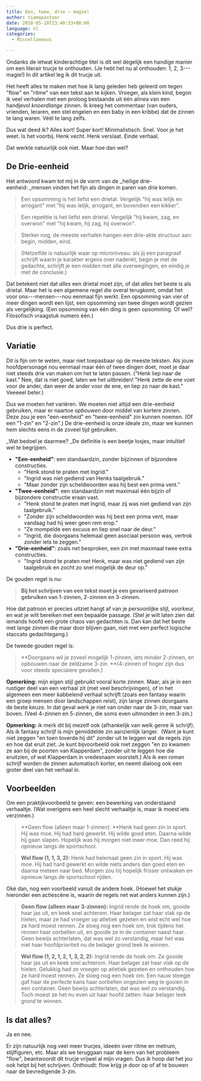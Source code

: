 ```yaml
---
title: Een, twee, drie – magie!
author: tiamopastoor
date: 2018-05-18T23:40:53+00:00
language: nl
categories:
  - Miscellaneous

---
```

Ondanks de ietwat kinderachtige titel is dit wel degelijk een handige manier om een literair trucje te onthouden. (Je hebt het nu al onthouden: 1, 2, 3---magie!) In dit artikel leg ik dit trucje uit.

Het heeft alles te maken met hoe ik lang geleden heb geleerd om tegen "flow" en "ritme" van een tekst aan te kijken. Vroeger, als klein kind, begon ik veel verhalen met een proloog bestaande uit één alinea van een handjevol _knoerdlange_ zinnen. Ik kreeg het commentaar (van ouders, vrienden, leraren, een stel engelen en een baby in een kribbe) dat de zinnen te lang waren. Véél te lang zelfs.

Dus wat deed ik? Alles kort! Super kort! Minimalistisch. Snel. Voor je het weet. Is het voorbij. Henk vecht. Henk verslaat. Einde verhaal.

Dat werkte natuurlijk ook niet. Maar hoe dan wel?


## De Drie-eenheid

Het antwoord kwam tot mij in de vorm van de _heilige drie-eenheid: _mensen vinden het fijn als dingen in paren van drie komen.

> Een opsomming is het liefst een drietal. Vergelijk "hij was lelijk en arrogant" met "hij was lelijk, arrogant, en bovendien een kikker".

> Een repetitie is het liefst een drietal. Vergelijk "hij kwam, zag, en overwon" met "hij kwam, hij zag, hij overwon".

> Sterker nog, de meeste verhalen hangen een drie-akte structuur aan: begin, midden, eind.

> (Hetzelfde is natuurlijk waar op microniveau: als jij een paragraaf schrijft waarin je karakter ergens over nadenkt, begin je met de gedachte, schrijft je een midden met alle overwegingen, en eindig je met de conclusie.)

Dat betekent niet dat _alles_ een drietal moet zijn, of dat _alles_ het beste is als drietal. Maar het is een algemene regel die overal terugkomt, omdat het voor ons---mensen---nou eenmaal fijn werkt. Een opsomming van vier of meer dingen wordt een lijst, een opsomming van twee dingen wordt gezien als vergelijking. (Een opsomming van één ding is geen opsomming. Of wel? Filosofisch vraagstuk numero één.)

Dus drie is perfect.

## Variatie

Dit is fijn om te weten, maar niet toepasbaar op de meeste teksten. Als jouw hoofdpersonage nou eenmaal maar één of twee dingen doet, moet je daar niet steeds drie van maken om het te laten passen. ("Henk liep naar de kast." Nee, dat is niet goed, laten we het uitbreiden! "Henk zette de ene voet voor de ander, dan weer de ander voor de ene, en liep zo naar de kast." Veeeeel beter.)

Dus we moeten het variëren. We moeten niet altijd een drie-eenheid gebruiken, maar er naartoe _opbouwen_ door middel van kortere zinnen. Deze zou je een "een-eenheid" en "twee-eenheid" zin kunnen noemen. (Of een "1-zin" en "2-zin".) De drie-eenheid is onze ideale zin, maar we kunnen hem slechts eens in de zoveel tijd gebruiken.

_Wat bedoel je daarmee? _De definitie is een beetje losjes, maar intuïtief wel te begrijpen.

  * **"Een-eenheid"**: een standaardzin, zonder bijzinnen of bijzondere constructies. 
      * "Henk stond te praten met Ingrid."
      * "Ingrid was niet gediend van Henks taalgebruik."
      * "Maar zonder zijn scheldwoorden was hij best een prima vent."
  * **"Twee-eenheid"**: een standaardzin met maximaal één bijzin of bijzondere constructie eraan vast. 
      * "Henk stond te praten met Ingrid, maar zij was niet gediend van zijn taalgebruik."
      * "Zonder zijn scheldwoorden was hij best een prima vent, maar vandaag had hij weer geen rem erop."
      * "Ze mompelde een excuus en liep snel naar de deur."
      * "Ingrid, die doorgaans helemaal geen asociaal persoon was, vertrok zonder iets te zeggen."
  * **"Drie-eenheid"**: zoals net besproken, een zin met maximaal twee extra constructies. 
      * "Ingrid stond te praten met Henk, maar was niet gediend van zijn taalgebruik en zocht zo snel mogelijk de deur op."

De gouden regel is nu:

> **Bij het schrijven van een tekst moet je een gevarieerd patroon gebruiken van 1-zinnen, 2-zinnen en 3-zinnen.**

Hoe dat patroon er precies uitziet hangt af van je persoonlijke stijl, voorkeur, en wat je wilt bereiken met een bepaalde passage. (Stel je wilt laten zien dat iemands hoofd een grote chaos van gedachten is. Dan kan dat het beste met lange zinnen die maar door blijven gaan, niet met een perfect logische staccato gedachtegang.)

De tweede gouden regel is:

> **Doorgaans wil je zoveel mogelijk 1-zinnen, iets minder 2-zinnen, en opbouwen naar de zeldzame 3-zin. **(4-zinnen of hoger zijn dus voor steeds specialere gevallen.)

**Opmerking:** mijn eigen stijl gebruikt vooral korte zinnen. Maar, als je in een rustiger deel van een verhaal zit (met veel beschrijvingen), of in het algemeen een meer kabbelend verhaal schrijft (zoals een fantasy waarin een groep mensen door landschappen reist), zijn lange zinnen doorgaans de beste keuze. In dat geval werk je niet van onder naar de 3-zin, maar van boven. (Veel 4-zinnen en 5-zinnen, die soms even uitmonden in een 3-zin.)

**Opmerking:** ik merk dit bij mezelf ook (afhankelijk van welk genre ik schrijf). Als ik fantasy schrijf is mijn gemiddelde zin aanzienlijk langer.  (Want je kunt niet zeggen "en toen toverde hij dit" zonder uit te leggen wat de regels zijn en hoe dat eruit ziet. Je kunt bijvoorbeeld ook niet zeggen "en zo kwamen ze aan bij de poorten van Klapperdam", zonder uit te leggen hoe die eruitzien, of wat Klapperdam in vredesnaam voorstelt.) Als ik een roman schrijf worden de zinnen automatisch korter, en neemt dialoog ook een groter deel van het verhaal in.

## Voorbeelden

Om een praktijkvoorbeeld te geven: een bewerking van onderstaand verhaaltje. (Wat overigens een heel slecht verhaaltje is, maar ik moest iets verzinnen.)

> **Geen flow (alleen maar 1-zinnen): **Henk had geen zin in sport. Hij was moe. Hij had hard gewerkt. Hij wilde goed eten. Daarna wilde hij gaan slapen. Hopelijk was hij morgen niet meer moe. Dan reed hij opnieuw langs de sportschool.

> **Wel flow (1, 1, 3, 2):** Henk had helemaal geen zin in sport. Hij was moe. Hij had hard gewerkt en wilde niets anders dan goed eten en daarna meteen naar bed. Morgen zou hij hopelijk frisser ontwaken en opnieuw langs de sportschool rijden.

Oké dan, nog een voorbeeld vanuit de andere hoek. (Hoewel het stukje hieronder een actiescène is, waarin de regels net wat anders kunnen zijn.)

> **Geen flow (alleen maar 3-zinnen):** Ingrid rende de hoek om, gooide haar jas uit, en keek snel achterom. Haar belager zat haar vlak op de hielen, maar ze had vroeger op atletiek gezeten en wist echt wel hoe ze hard moest rennen. Ze sloeg nog een hoek om, trok tijdens het rennen haar oorbellen uit, en gooide ze in de container naast haar. Geen bewijs achterlaten, dat was wel zo verstandig, maar het was niet haar hoofdprioriteit nu de belager grond leek te winnen.

> **Wel flow (1, 2, 1, 2, 1, 3, 2, 2):** Ingrid rende de hoek om. Ze gooide haar jas uit en keek snel achterom. Haar belager zat haar vlak op de hielen. Gelukkig had ze vroeger op atletiek gezeten en onthouden hoe ze hard moest rennen. Ze sloeg nog een hoek om. Een nauw steegje gaf haar de perfecte kans haar oorbellen ongezien weg te gooien in een container. Geen bewijs achterlaten, dat was wel zo verstandig. Toch moest ze het nu even uit haar hoofd zetten: haar belager leek grond te winnen.

## Is dat alles?

Ja en nee.

Er zijn natuurlijk nog veel meer trucjes, ideeën over ritme en metrum, stijlfiguren, etc. Maar als we teruggaan naar de kern van het probleem "flow", beantwoordt dit trucje vrijwel al mijn vragen. Dus ik hoop dat het jou ook helpt bij het schrijven. Onthoudt: flow krijg je door op of af te bouwen naar de bevredigende 3-zin.

 